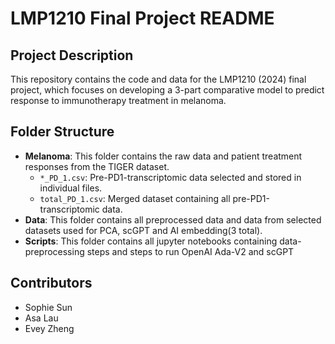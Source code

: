 # LMP1210 Final Project README

## Project Description
This repository contains the code and data for the LMP1210 (2024) final project, which focuses on developing a 3-part comparative model to predict response to immunotherapy treatment in melanoma.

## Folder Structure
- **Melanoma**: This folder contains the raw data and patient treatment responses from the TIGER dataset.
    - `*_PD_1.csv`: Pre-PD1-transcriptomic data selected and stored in individual files.
    - `total_PD_1.csv`: Merged dataset containing all pre-PD1-transcriptomic data.
- **Data**: This folder contains all preprocessed data and data from selected datasets used for PCA, scGPT and AI embedding(3 total).
- **Scripts**: This folder contains all jupyter notebooks containing data-preprocessing steps and steps to run OpenAI Ada-V2 and scGPT
  
## Contributors
- Sophie Sun
- Asa Lau
- Evey Zheng
